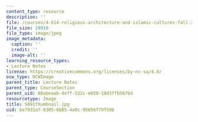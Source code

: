 ```yaml
---
content_type: resource
description: ''
file: /courses/4-614-religious-architecture-and-islamic-cultures-fall-2002/be7931a783056b054a0c95656f79f598_5091thumbnail.jpg
file_size: 29910
file_type: image/jpeg
image_metadata:
  caption: ''
  credit: ''
  image-alt: ''
learning_resource_types:
- Lecture Notes
license: https://creativecommons.org/licenses/by-nc-sa/4.0/
ocw_type: OCWImage
parent_title: Lecture Notes
parent_type: CourseSection
parent_uid: 68abeaab-4eff-532c-e858-18d3ffb567bd
resourcetype: Image
title: 5091thumbnail.jpg
uid: be7931a7-8305-6b05-4a0c-95656f79f598
---
```

